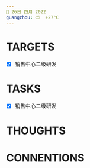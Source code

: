 ```yaml
---
📆 26日 四月 2022
guangzhou: ⛅️  +27°C
---
```


# TARGETS
- [x] 销售中心二级研发

# TASKS
- [x]  销售中心二级研发

# THOUGHTS

# CONNENTIONS
